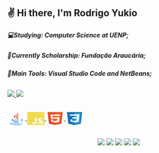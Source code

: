 <h2>✌️ Hi there, I'm Rodrigo Yukio</h2>
<h5>💻Studying: Computer Science at UENP; </h5>
<h5>🔭Currently Scholarship: Fundação Araucária; </h5>
<h5>🎒Main Tools: Visual Studio Code and NetBeans; </h5>

##
<p align="center">
   <div>
    <a href="https://github.com/RodrigoYukio">
    <img height="180em" src="https://github-readme-stats.vercel.app/api?username=rodrigoyukio&show_icons=true&theme=dark&include_all_commits=true&count_private=true"/>
    <img height="180em" src="https://github-readme-stats.vercel.app/api/top-langs/?username=rodrigoyukio&layout=compact&langs_count=7&theme=dark"/>
  </div>
 </p>
 
 <p align="center">
   <div style="display: inline_block"><br>
      <img align="center" alt="Rodrigo-Java" height="30" width="40" src="https://raw.githubusercontent.com/devicons/devicon/master/icons/java/java-original.svg">
      <img align="center" alt="Rodrigo-Js" height="30" width="40" src="https://raw.githubusercontent.com/devicons/devicon/master/icons/javascript/javascript-plain.svg">
      <img align="center" alt="Rodrigo-HTML" height="30" width="40" src="https://raw.githubusercontent.com/devicons/devicon/master/icons/html5/html5-original.svg">
      <img align="center" alt="Rodrigo-CSS" height="30" width="40" src="https://raw.githubusercontent.com/devicons/devicon/master/icons/css3/css3-original.svg">
    </p>
  </div>
 
 ##
 
 <div>
  <p align="center">
    <a href="https://instagram.com/rafaballerini" target="_blank">
    <img src="https://img.shields.io/badge/WhatsApp-25D366?style=for-the-badge&logo=whatsapp&logoColor=white" target="_blank"></a>
    <a href="https://instagram.com/rafaballerini" target="_blank">
    <img src="https://img.shields.io/badge/-Instagram-%23E4405F?style=for-the-badge&logo=instagram&logoColor=white" target="_blank"></a>
    <a href = "mailto:contato@rafaballerini.tech">
    <img src="https://img.shields.io/badge/-Gmail-%23333?style=for-the-badge&logo=gmail&logoColor=white" target="_blank"></a>
    <a href="https://www.linkedin.com/in/rafaella-ballerini-45875016a" target="_blank">
    <img src="https://img.shields.io/badge/-LinkedIn-%230077B5?style=for-the-badge&logo=linkedin&logoColor=white" target="_blank"></a> 
    <a href="https://www.linkedin.com/in/rafaella-ballerini-45875016a" target="_blank">
    <img src="https://img.shields.io/badge/Facebook-1877F2?style=for-the-badge&logo=facebook&logoColor=white" target="_blank"></a> 
  </p> 

</div>
